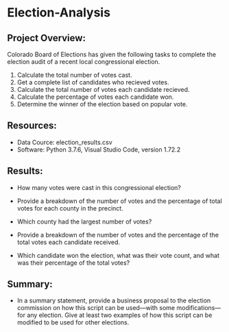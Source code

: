 # Election-Analysis

## Project Overview:
Colorado Board of Elections has given the following tasks to complete the election audit of a recent local congressional election.

1. Calculate the total number of votes cast.
2. Get a complete list of candidates who recieved votes.
3. Calculate the total number of votes each candidate recieved.
4. Calculate the percentage of votes each candidate won.
5. Determine the winner of the election based on popular vote.

## Resources:
- Data Cource: election_results.csv
- Software: Python 3.7.6, Visual Studio Code, version 1.72.2

## Results:
- How many votes were cast in this congressional election?

- Provide a breakdown of the number of votes and the percentage of total votes for each county in the precinct.

- Which county had the largest number of votes?

- Provide a breakdown of the number of votes and the percentage of the total votes each candidate received.

- Which candidate won the election, what was their vote count, and what was their percentage of the total votes?

## Summary:
- In a summary statement, provide a business proposal to the election commission on how this script can be used—with some modifications—for any election. Give at least two examples of how this script can be modified to be used for other elections.
